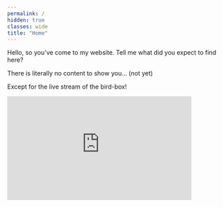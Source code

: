 ```yaml
---
permalink: /
hidden: true
classes: wide
title: "Home"
---
```


Hello, so you've come to my website. Tell me what did you expect to find here?

There is literally no content to show you... (not yet)

Except for the live stream of the bird-box!

<iframe width="424" height="240" src="https://www.youtube.com/embed/AWZ0Eqd1E18" title="YouTube video player" frameborder="0" allow="accelerometer; autoplay; clipboard-write; encrypted-media; gyroscope; picture-in-picture" allowfullscreen></iframe>
